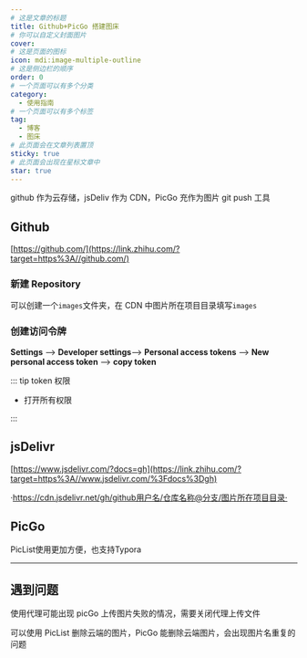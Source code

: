 ```yaml
---
# 这是文章的标题
title: Github+PicGo 搭建图床
# 你可以自定义封面图片
cover:
# 这是页面的图标
icon: mdi:image-multiple-outline
# 这是侧边栏的顺序
order: 0
# 一个页面可以有多个分类
category:
  - 使用指南
# 一个页面可以有多个标签
tag:
  - 博客
  - 图床
# 此页面会在文章列表置顶
sticky: true
# 此页面会出现在星标文章中
star: true
---
```


github 作为云存储，jsDeliv 作为 CDN，PicGo 充作为图片 git push 工具

<!-- more -->

## Github

[https://github.com/](https://link.zhihu.com/?target=https%3A//github.com/)

### 新建 Repository

可以创建一个`images`文件夹，在 CDN 中图片所在项目目录填写`images`

### 创建访问令牌

**Settings** --> **Developer settings**--> **Personal access tokens** --> **New personal access token** --> **copy token**

::: tip token 权限

- 打开所有权限

:::

## jsDelivr

[https://www.jsdelivr.com/?docs=gh](https://link.zhihu.com/?target=https%3A//www.jsdelivr.com/%3Fdocs%3Dgh)

·https://cdn.jsdelivr.net/gh/github用户名/仓库名称@分支/图片所在项目目录·

## PicGo

PicList使用更加方便，也支持Typora

---

## 遇到问题

使用代理可能出现 picGo 上传图片失败的情况，需要关闭代理上传文件

可以使用 PicList 删除云端的图片，PicGo 能删除云端图片，会出现图片名重复的问题
